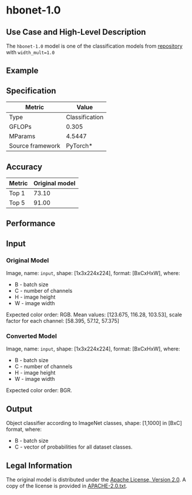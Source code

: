 # hbonet-1.0

## Use Case and High-Level Description

The `hbonet-1.0` model is one of the classification models from [repository](https://github.com/d-li14/HBONet) with `width_mult=1.0`

## Example

## Specification

| Metric            | Value         |
|-------------------|---------------|
| Type              | Classification|
| GFLOPs            | 0.305         |
| MParams           | 4.5447        |
| Source framework  | PyTorch\*     |

## Accuracy

| Metric | Original model |
| ------ | -------------- |
| Top 1  | 73.10          |
| Top 5  | 91.00          |

## Performance

## Input

### Original Model

Image, name: `input`, shape: [1x3x224x224], format: [BxCxHxW], where:

- B - batch size
- C - number of channels
- H - image height
- W - image width

 Expected color order: RGB.
 Mean values: [123.675, 116.28, 103.53], scale factor for each channel: [58.395, 57.12, 57.375]

### Converted Model

Image, name: `input`, shape: [1x3x224x224], format: [BxCxHxW], where:

- B - batch size
- C - number of channels
- H - image height
- W - image width

Expected color order: BGR.

## Output

Object classifier according to ImageNet classes, shape: [1,1000] in [BxC] format, where:

- B - batch size
- C - vector of probabilities for all dataset classes.

## Legal Information

The original model is distributed under the
[Apache License, Version 2.0](https://raw.githubusercontent.com/d-li14/HBONet/master/LICENSE).
A copy of the license is provided in [APACHE-2.0.txt](../licenses/APACHE-2.0.txt).
